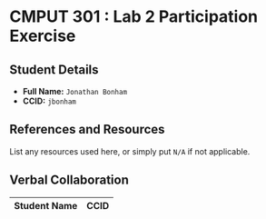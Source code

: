 # CMPUT 301 : Lab 2 Participation Exercise

## Student Details

- **Full Name:** `Jonathan Bonham`
- **CCID:** `jbonham`

## References and Resources

List any resources used here, or simply put `N/A` if not applicable.

## Verbal Collaboration

| Student Name | CCID      |
| ------------ | --------- |
